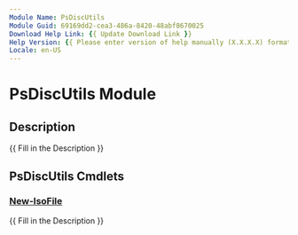 ```yaml
---
Module Name: PsDiscUtils
Module Guid: 69169dd2-cea3-486a-8420-48abf8670025
Download Help Link: {{ Update Download Link }}
Help Version: {{ Please enter version of help manually (X.X.X.X) format }}
Locale: en-US
---
```


# PsDiscUtils Module
## Description
{{ Fill in the Description }}

## PsDiscUtils Cmdlets
### [New-IsoFile](New-IsoFile.md)
{{ Fill in the Description }}

